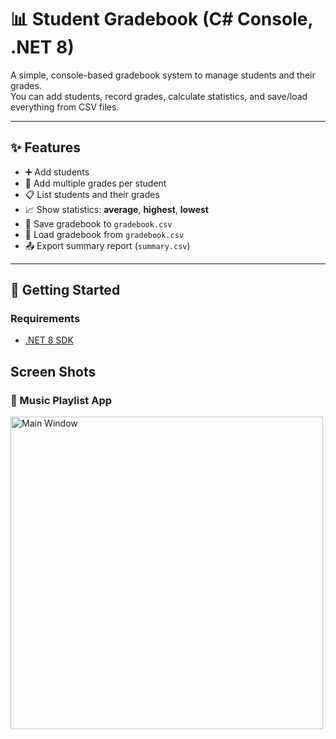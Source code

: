 # 📊 Student Gradebook (C# Console, .NET 8)

A simple, console-based gradebook system to manage students and their grades.  
You can add students, record grades, calculate statistics, and save/load everything from CSV files.

---

## ✨ Features
- ➕ Add students
- 📝 Add multiple grades per student
- 📋 List students and their grades
- 📈 Show statistics: **average**, **highest**, **lowest**
- 💾 Save gradebook to `gradebook.csv`
- 📂 Load gradebook from `gradebook.csv`
- 📤 Export summary report (`summary.csv`)

---

## 🚀 Getting Started

### Requirements
- [.NET 8 SDK](https://dotnet.microsoft.com/en-us/download/dotnet/8.0)


## Screen Shots

### 🎵 Music Playlist App
<img src="./Garde.png" alt="Main Window" width="500"/>
